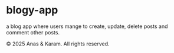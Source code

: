# blogy-app
a blog app where users mange to create, update, delete posts and comment other posts.

© 2025 Anas & Karam. All rights reserved.
